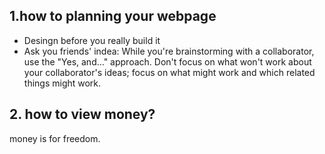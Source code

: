 ## 1.how to planning your webpage
- Desingn before you really build it
- Ask you friends' indea:
While you're brainstorming with a collaborator, use the "Yes, and…" approach. Don't focus on what won't work about your collaborator's ideas; focus on what might work and which related things might work.

## 2. how to view money? 
money is for freedom.



